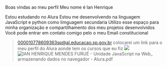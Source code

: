 Boas vindas ao meu perfil 
Meu nome é Ian Henrique

Estou estudando no Alura
Estou me desenvolvendo na linguagem JavaScript e python como limguagem secundaria
Utilizo esse espaço para minha organização e compartilhamento dos meu projetos desenvolvidos
Você pode entrar em contato comigo pelo o meu Email constitucional
 >000010778609363sp@al.educacao.sp.gov.br
colocarei um link para o meu perfil do Alura aonde tem os cursos que eu fiz
 >![](https://cursos.alura.com.br/user/00001077860936SP)
 >![[IAN HENRIQUE MENDES FURUÉ - Unidade JavaScript na Web_ armazenando dados no navegador - Alura.pdf](https://github.com/user-attachments/files/16554249/IAN.HENRIQUE.MENDES.FURUE.-.Unidade.JavaScript.na.Web_.armazenando.dados.no.navegador.-.Alura.pdf)
]()
>
